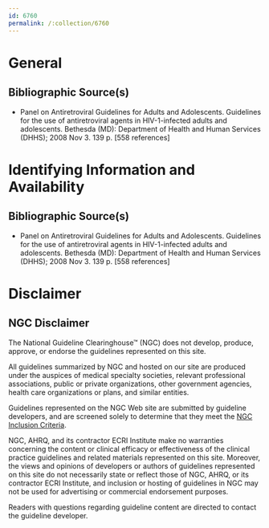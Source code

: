 ```yaml
---
id: 6760
permalink: /:collection/6760
---
```


# General

## Bibliographic Source(s)

- Panel on Antiretroviral Guidelines for Adults and Adolescents. Guidelines for the use of antiretroviral agents in HIV-1-infected adults and adolescents. Bethesda (MD): Department of Health and Human Services (DHHS); 2008 Nov 3. 139 p. [558 references]

# Identifying Information and Availability

## Bibliographic Source(s)

- Panel on Antiretroviral Guidelines for Adults and Adolescents. Guidelines for the use of antiretroviral agents in HIV-1-infected adults and adolescents. Bethesda (MD): Department of Health and Human Services (DHHS); 2008 Nov 3. 139 p. [558 references]

# Disclaimer

## NGC Disclaimer

The National Guideline Clearinghouse™ (NGC) does not develop, produce, approve, or endorse the guidelines represented on this site.

All guidelines summarized by NGC and hosted on our site are produced under the auspices of medical specialty societies, relevant professional associations, public or private organizations, other government agencies, health care organizations or plans, and similar entities.

Guidelines represented on the NGC Web site are submitted by guideline developers, and are screened solely to determine that they meet the [NGC Inclusion Criteria](/help-and-about/summaries/inclusion-criteria).

NGC, AHRQ, and its contractor ECRI Institute make no warranties concerning the content or clinical efficacy or effectiveness of the clinical practice guidelines and related materials represented on this site. Moreover, the views and opinions of developers or authors of guidelines represented on this site do not necessarily state or reflect those of NGC, AHRQ, or its contractor ECRI Institute, and inclusion or hosting of guidelines in NGC may not be used for advertising or commercial endorsement purposes.

Readers with questions regarding guideline content are directed to contact the guideline developer.

